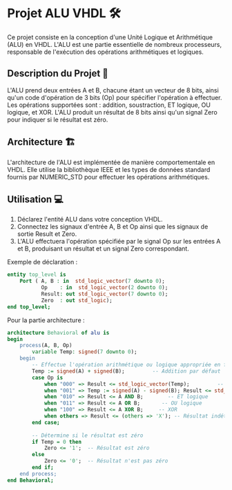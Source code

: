 
# Projet ALU VHDL 🛠️

Ce projet consiste en la conception d'une Unité Logique et Arithmétique (ALU) en VHDL. L'ALU est une partie essentielle de nombreux processeurs, responsable de l'exécution des opérations arithmétiques et logiques.

## Description du Projet 📝

L'ALU prend deux entrées A et B, chacune étant un vecteur de 8 bits, ainsi qu'un code d'opération de 3 bits (Op) pour spécifier l'opération à effectuer. Les opérations supportées sont : addition, soustraction, ET logique, OU logique, et XOR. L'ALU produit un résultat de 8 bits ainsi qu'un signal Zero pour indiquer si le résultat est zéro.

## Architecture 🏗️

L'architecture de l'ALU est implémentée de manière comportementale en VHDL. Elle utilise la bibliothèque IEEE et les types de données standard fournis par NUMERIC_STD pour effectuer les opérations arithmétiques.

## Utilisation 💻

1. Déclarez l'entité ALU dans votre conception VHDL.
2. Connectez les signaux d'entrée A, B et Op ainsi que les signaux de sortie Result et Zero.
3. L'ALU effectuera l'opération spécifiée par le signal Op sur les entrées A et B, produisant un résultat et un signal Zero correspondant.

Exemple de déclaration :

```vhdl
entity top_level is
    Port ( A, B : in  std_logic_vector(7 downto 0);
           Op    : in  std_logic_vector(2 downto 0);
           Result: out std_logic_vector(7 downto 0);
           Zero  : out std_logic);
end top_level;
```
Pour la partie architecture :

```vhdl
architecture Behavioral of alu is
begin
    process(A, B, Op)
        variable Temp: signed(7 downto 0); 
    begin
        -- Effectue l'opération arithmétique ou logique appropriée en fonction de Op
        Temp := signed(A) + signed(B);         -- Addition par défaut
        case Op is
            when "000" => Result <= std_logic_vector(Temp);         -- Addition
            when "001" => Temp := signed(A) - signed(B); Result <= std_logic_vector(Temp);          -- Soustraction
            when "010" => Result <= A AND B;        -- ET logique
            when "011" => Result <= A OR B;       -- OU logique
            when "100" => Result <= A XOR B;     -- XOR
            when others => Result <= (others => 'X'); -- Résultat indéterminé pour d'autres opcodes
        end case;
        
        -- Détermine si le résultat est zéro
        if Temp = 0 then
            Zero <= '1';  -- Résultat est zéro
        else
            Zero <= '0';  -- Résultat n'est pas zéro
        end if;
    end process;
end Behavioral;
```
